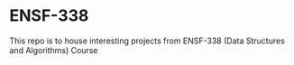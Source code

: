 # ENSF-338
This repo is to house interesting projects from ENSF-338 (Data Structures and Algorithms) Course
